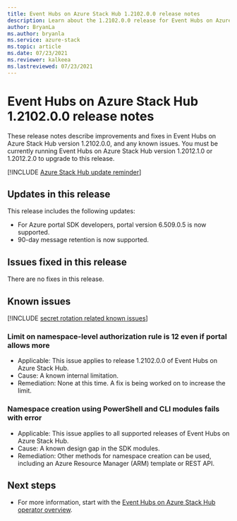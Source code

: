 ```yaml
---
title: Event Hubs on Azure Stack Hub 1.2102.0.0 release notes 
description: Learn about the 1.2102.0.0 release for Event Hubs on Azure Stack Hub, including bug fixes, features, and how to install the update.
author: BryanLa
ms.author: bryanla
ms.service: azure-stack
ms.topic: article
ms.date: 07/23/2021
ms.reviewer: kalkeea
ms.lastreviewed: 07/23/2021
---
```


# Event Hubs on Azure Stack Hub 1.2102.0.0 release notes

These release notes describe improvements and fixes in Event Hubs on Azure Stack Hub version 1.2102.0.0, and any known issues. You must be currently running Event Hubs on Azure Stack Hub version 1.2012.1.0 or 1.2012.2.0 to upgrade to this release.

[!INCLUDE [Azure Stack Hub update reminder](../includes/event-hubs-hub-update-banner.md)]

## Updates in this release

This release includes the following updates:

- For Azure portal SDK developers, portal version 6.509.0.5 is now supported.
- 90-day message retention is now supported.

## Issues fixed in this release

There are no fixes in this release.

## Known issues 

[!INCLUDE [secret rotation related known issues](../includes/event-hubs-secret-rotation-related-known-issues.md)]

### Limit on namespace-level authorization rule is 12 even if portal allows more  

- Applicable: This issue applies to release 1.2102.0.0 of Event Hubs on Azure Stack Hub.
- Cause: A known internal limitation.
- Remediation: None at this time. A fix is being worked on to increase the limit.

### Namespace creation using PowerShell and CLI modules fails with error

- Applicable: This issue applies to all supported releases of Event Hubs on Azure Stack Hub.
- Cause: A known design gap in the SDK modules.
- Remediation: Other methods for namespace creation can be used, including an Azure Resource Manager (ARM) template or REST API.

## Next steps

- For more information, start with the [Event Hubs on Azure Stack Hub operator overview](event-hubs-rp-overview.md).
